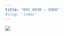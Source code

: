 ```yaml
---
title: "DSC_0438 – SUDA"
#slug: "index"
---
```


[![](/wp-content/2015/05/DSC_0438-300x201.jpg)](/wp-content/2015/05/DSC_0438.jpg)